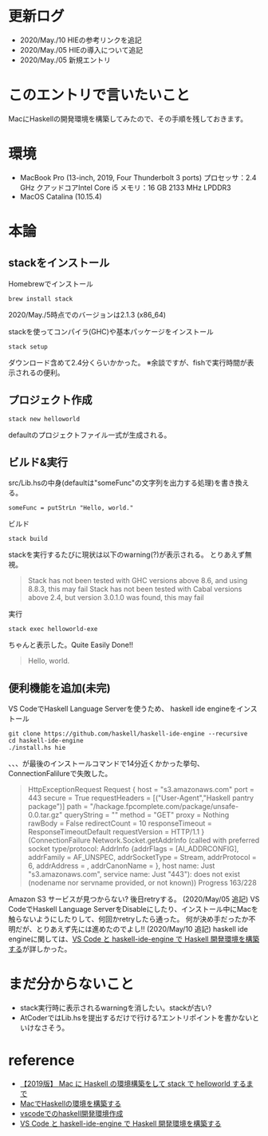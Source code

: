 # 更新ログ
- 2020/May./10 HIEの参考リンクを追記
- 2020/May./05 HIEの導入について追記
- 2020/May./05 新規エントリ

# このエントリで言いたいこと
MacにHaskellの開発環境を構築してみたので、その手順を残しておきます。

# 環境
- MacBook Pro (13-inch, 2019, Four Thunderbolt 3 ports)
プロセッサ：2.4 GHz クアッドコアIntel Core i5
メモリ：16 GB 2133 MHz LPDDR3
- MacOS Catalina (10.15.4)

# 本論
## stackをインストール
Homebrewでインストール
```
brew install stack
```
2020/May./5時点でのバージョンは2.1.3 (x86_64)

stackを使ってコンパイラ(GHC)や基本パッケージをインストール
```
stack setup
```
ダウンロード含めて2.4分くらいかかった。
※余談ですが、fishで実行時間が表示されるの便利。

## プロジェクト作成
```
stack new helloworld
```
defaultのプロジェクトファイル一式が生成される。

## ビルド&実行
src/Lib.hsの中身(defaultは"someFunc"の文字列を出力する処理)を書き換える。
```
someFunc = putStrLn "Hello, world."
```
ビルド
```
stack build
```
stackを実行するたびに現状は以下のwarning(?)が表示される。
とりあえず無視。
> Stack has not been tested with GHC versions above 8.6, and using 8.8.3, this may fail
> Stack has not been tested with Cabal versions above 2.4, but version 3.0.1.0 was found, this may fail

実行
```
stack exec helloworld-exe
```
ちゃんと表示した。Quite Easily Done!!

> Hello, world.

## 便利機能を追加(未完)
VS CodeでHaskell Language Serverを使うため、
haskell ide engineをインストール
```
git clone https://github.com/haskell/haskell-ide-engine --recursive
cd haskell-ide-engine
./install.hs hie
```
、、、が最後のインストールコマンドで14分近くかかった挙句、ConnectionFalilureで失敗した。

> HttpExceptionRequest Request {
>   host                 = "s3.amazonaws.com"
>   port                 = 443
>   secure               = True
>   requestHeaders       = [("User-Agent","Haskell pantry package")]
>   path                 = "/hackage.fpcomplete.com/package/unsafe-0.0.tar.gz"
>   queryString          = ""
>   method               = "GET"
>   proxy                = Nothing
>   rawBody              = False
>   redirectCount        = 10
>   responseTimeout      = ResponseTimeoutDefault
>   requestVersion       = HTTP/1.1
> }
>  (ConnectionFailure Network.Socket.getAddrInfo (called with preferred socket type/protocol: AddrInfo {addrFlags = [AI_ADDRCONFIG], addrFamily = AF_UNSPEC, addrSocketType = Stream, addrProtocol = 6, addrAddress = <assumed to be undefined>, addrCanonName = <assumed to be undefined>}, host name: Just "s3.amazonaws.com", service name: Just "443"): does not exist (nodename nor servname provided, or not known))
> Progress 163/228

Amazon S3 サービスが見つからない?
後日retryする。
(2020/May/05 追記)
VS CodeでHaskell Language ServerをDisableにしたり、インストール中にMacを触らないようにしたりして、何回かretryしたら通った。
何が決め手だったか不明だが、とりあえず先には進めたのでよし!!
(2020/May/10 追記)
haskell ide engineに関しては、[VS Code と haskell-ide-engine で Haskell 開発環境を構築する][bigmoon]が詳しかった。


# まだ分からないこと
- stack実行時に表示されるwarningを消したい。stackが古い?
- AtCoderではLib.hsを提出するだけで行ける?エントリポイントを書かないといけなさそう。

# reference
- [【2019版】 Mac に Haskell の環境構築をして stack で helloworld するまで][qiita]
- [MacでHaskellの環境を構築する][noozui]
- [vscodeでのhaskell開発環境作成][ngiy]
- [VS Code と haskell-ide-engine で Haskell 開発環境を構築する][bigmoon]

[noozui]: https://www.nooozui.com/entry/20191111/1573473976
[ngiy]: https://ngiy.hatenablog.com/entry/2018/06/06/142147
[qiita]: https://qiita.com/yusk_1860/items/deeb025953990ac09dce
[bigmoon]: https://haskell.e-bigmoon.com/hie/vscode.html
